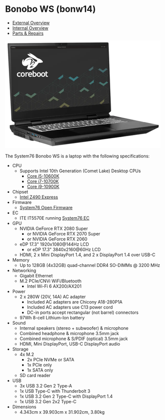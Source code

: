 # Bonobo WS (bonw14)

- [External Overview](./external-overview.md)
- [Internal Overview](./internal-overview.md)
- [Parts & Repairs](./repairs.md)

![Bonobo WS](./img/bonw14.webp)

The System76 Bonobo WS is a laptop with the following specifications:

- CPU
    - Supports Intel 10th Generation (Comet Lake) Desktop CPUs
        - [Core i5-10600K](https://ark.intel.com/content/www/us/en/ark/products/199311/intel-core-i5-10600k-processor-12m-cache-up-to-4-80-ghz.html)
        - [Core i7-10700K](https://ark.intel.com/content/www/us/en/ark/products/199335/intel-core-i7-10700k-processor-16m-cache-up-to-5-10-ghz.html)
        - [Core i9-10900K](https://ark.intel.com/content/www/us/en/ark/products/199332/intel-core-i9-10900k-processor-20m-cache-up-to-5-30-ghz.html)
- Chipset
    - [Intel Z490 Express](https://ark.intel.com/content/www/us/en/ark/products/201834/intel-z490-chipset.html)
- Firmware
    - [System76 Open Firmware](https://github.com/system76/firmware-open)
- EC
    - ITE IT5570E running [System76 EC](https://github.com/system76/ec)
- GPU
    - NVIDIA GeForce RTX 2080 Super
        - or NVIDIA GeForce RTX 2070 Super
        - or NVIDIA GeForce RTX 2060
    - eDP 17.3" 1920x1080@144Hz LCD
        - or eDP 17.3" 3840x2160@60Hz LCD
    - HDMI, 2 x Mini DisplayPort 1.4, and 2 x DisplayPort 1.4 over USB-C
- Memory
    - Up to 128GB (4x32GB) quad-channel DDR4 SO-DIMMs @ 3200 MHz
- Networking
    - Gigabit Ethernet
    - M.2 PCIe/CNVi WiFi/Bluetooth
        - Intel Wi-Fi 6 AX200/AX201
- Power
    - 2 x 280W (20V, 14A) AC adapter
        - Included AC adapters are Chicony A18-280P1A
        - Included AC adapters use C13 power cord
        - DC-in ports accept rectangular (not barrel) connectors
    - 97Wh 8-cell Lithium-Ion battery
- Sound
    - Internal speakers (stereo + subwoofer) & microphone
    - Combined headphone & microphone 3.5mm jack
    - Combined microphone & S/PDIF (optical) 3.5mm jack
    - HDMI, Mini DisplayPort, USB-C DisplayPort audio
- Storage
    - 4x M.2
        - 2x PCIe NVMe or SATA
        - 1x PCIe only
        - 1x SATA only
    - SD card reader
- USB
    - 3x USB 3.2 Gen 2 Type-A
    - 1x USB Type-C with Thunderbolt 3
    - 1x USB 3.2 Gen 2 Type-C with DisplayPort 1.4
    - 1x USB 3.2 Gen 2x2 Type-C
- Dimensions
    - 4.343cm x 39.903cm x 31.902cm, 3.80kg
